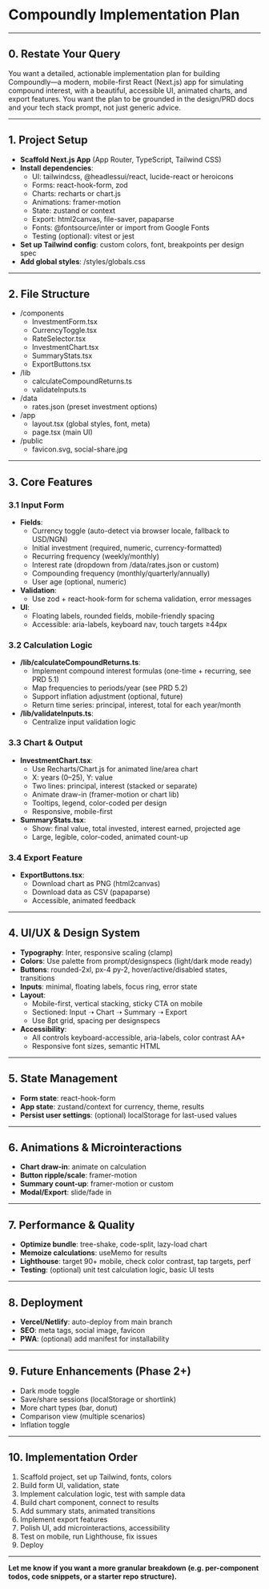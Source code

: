# Compoundly Implementation Plan

---

## 0. Restate Your Query

You want a detailed, actionable implementation plan for building Compoundly—a modern, mobile-first React (Next.js) app for simulating compound interest, with a beautiful, accessible UI, animated charts, and export features. You want the plan to be grounded in the design/PRD docs and your tech stack prompt, not just generic advice.

---

## 1. Project Setup

- **Scaffold Next.js App** (App Router, TypeScript, Tailwind CSS)
- **Install dependencies**:  
  - UI: tailwindcss, @headlessui/react, lucide-react or heroicons  
  - Forms: react-hook-form, zod  
  - Charts: recharts or chart.js  
  - Animations: framer-motion  
  - State: zustand or context  
  - Export: html2canvas, file-saver, papaparse  
  - Fonts: @fontsource/inter or import from Google Fonts  
  - Testing (optional): vitest or jest  
- **Set up Tailwind config**: custom colors, font, breakpoints per design spec
- **Add global styles**: /styles/globals.css

---

## 2. File Structure

- /components
  - InvestmentForm.tsx
  - CurrencyToggle.tsx
  - RateSelector.tsx
  - InvestmentChart.tsx
  - SummaryStats.tsx
  - ExportButtons.tsx
- /lib
  - calculateCompoundReturns.ts
  - validateInputs.ts
- /data
  - rates.json (preset investment options)
- /app
  - layout.tsx (global styles, font, meta)
  - page.tsx (main UI)
- /public
  - favicon.svg, social-share.jpg

---

## 3. Core Features

### 3.1 Input Form

- **Fields**:  
  - Currency toggle (auto-detect via browser locale, fallback to USD/NGN)
  - Initial investment (required, numeric, currency-formatted)
  - Recurring frequency (weekly/monthly)
  - Interest rate (dropdown from /data/rates.json or custom)
  - Compounding frequency (monthly/quarterly/annually)
  - User age (optional, numeric)
- **Validation**:  
  - Use zod + react-hook-form for schema validation, error messages
- **UI**:  
  - Floating labels, rounded fields, mobile-friendly spacing
  - Accessible: aria-labels, keyboard nav, touch targets ≥44px

### 3.2 Calculation Logic

- **/lib/calculateCompoundReturns.ts**:  
  - Implement compound interest formulas (one-time + recurring, see PRD 5.1)
  - Map frequencies to periods/year (see PRD 5.2)
  - Support inflation adjustment (optional, future)
  - Return time series: principal, interest, total for each year/month
- **/lib/validateInputs.ts**:  
  - Centralize input validation logic

### 3.3 Chart & Output

- **InvestmentChart.tsx**:  
  - Use Recharts/Chart.js for animated line/area chart
  - X: years (0–25), Y: value
  - Two lines: principal, interest (stacked or separate)
  - Animate draw-in (framer-motion or chart lib)
  - Tooltips, legend, color-coded per design
  - Responsive, mobile-first
- **SummaryStats.tsx**:  
  - Show: final value, total invested, interest earned, projected age
  - Large, legible, color-coded, animated count-up

### 3.4 Export Feature

- **ExportButtons.tsx**:  
  - Download chart as PNG (html2canvas)
  - Download data as CSV (papaparse)
  - Accessible, animated feedback

---

## 4. UI/UX & Design System

- **Typography**: Inter, responsive scaling (clamp)
- **Colors**: Use palette from prompt/designspecs (light/dark mode ready)
- **Buttons**: rounded-2xl, px-4 py-2, hover/active/disabled states, transitions
- **Inputs**: minimal, floating labels, focus ring, error state
- **Layout**:  
  - Mobile-first, vertical stacking, sticky CTA on mobile
  - Sectioned: Input ➝ Chart ➝ Summary ➝ Export
  - Use 8pt grid, spacing per designspecs
- **Accessibility**:  
  - All controls keyboard-accessible, aria-labels, color contrast AA+
  - Responsive font sizes, semantic HTML

---

## 5. State Management

- **Form state**: react-hook-form
- **App state**: zustand/context for currency, theme, results
- **Persist user settings**: (optional) localStorage for last-used values

---

## 6. Animations & Microinteractions

- **Chart draw-in**: animate on calculation
- **Button ripple/scale**: framer-motion
- **Summary count-up**: framer-motion or custom
- **Modal/Export**: slide/fade in

---

## 7. Performance & Quality

- **Optimize bundle**: tree-shake, code-split, lazy-load chart
- **Memoize calculations**: useMemo for results
- **Lighthouse**: target 90+ mobile, check color contrast, tap targets, perf
- **Testing**: (optional) unit test calculation logic, basic UI tests

---

## 8. Deployment

- **Vercel/Netlify**: auto-deploy from main branch
- **SEO**: meta tags, social image, favicon
- **PWA**: (optional) add manifest for installability

---

## 9. Future Enhancements (Phase 2+)

- Dark mode toggle
- Save/share sessions (localStorage or shortlink)
- More chart types (bar, donut)
- Comparison view (multiple scenarios)
- Inflation toggle

---

## 10. Implementation Order

1. Scaffold project, set up Tailwind, fonts, colors
2. Build form UI, validation, state
3. Implement calculation logic, test with sample data
4. Build chart component, connect to results
5. Add summary stats, animated transitions
6. Implement export features
7. Polish UI, add microinteractions, accessibility
8. Test on mobile, run Lighthouse, fix issues
9. Deploy

---

**Let me know if you want a more granular breakdown (e.g. per-component todos, code snippets, or a starter repo structure).** 